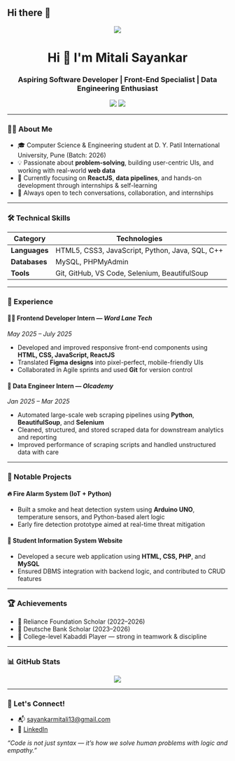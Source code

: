 ## Hi there 👋

<!--
**13mitali/13mitali** is a ✨ _special_ ✨ repository because its `README.md` (this file) appears on your GitHub profile.

Here are some ideas to get you started:

- 🔭 I’m currently working on ...
- 🌱 I’m currently learning ...
- 👯 I’m looking to collaborate on ...
- 🤔 I’m looking for help with ...
- 💬 Ask me about ...
- 📫 How to reach me: ...
- 😄 Pronouns: ...
- ⚡ Fun fact: ...
-->
<p align="center">
  <img src="https://img.shields.io/badge/HTML5-E34F26?style=flat-square&logo=html5&logoColor=white"/>
</p>

<h1 align="center">Hi 👋 I'm Mitali Sayankar</h1>
<h3 align="center">Aspiring Software Developer | Front-End Specialist | Data Engineering Enthusiast</h3>

<p align="center">
  <a href="mailto:sayankarmitali13@gmail.com"><img src="https://img.shields.io/badge/Email-sayankarmitali13@gmail.com-red?style=flat-square&logo=gmail"></a>
  <a href="https://linkedin.com/in/your-link"><img src="https://img.shields.io/badge/LinkedIn-Connect-blue?style=flat-square&logo=linkedin"></a>
</p>

---

### 👩‍💻 About Me

- 🎓 Computer Science & Engineering student at D. Y. Patil International University, Pune (Batch: 2026)
- 💡 Passionate about **problem-solving**, building user-centric UIs, and working with real-world **web data**
- 🚀 Currently focusing on **ReactJS**, **data pipelines**, and hands-on development through internships & self-learning
- 💬 Always open to tech conversations, collaboration, and internships

---

### 🛠 Technical Skills

| Category | Technologies |
|---------|--------------|
| **Languages** | HTML5, CSS3, JavaScript, Python, Java, SQL, C++ |
| **Databases** | MySQL, PHPMyAdmin |
| **Tools** | Git, GitHub, VS Code, Selenium, BeautifulSoup |

---

### 💼 Experience

#### 👩‍💻 Frontend Developer Intern — *Word Lane Tech*  
*May 2025 – July 2025*

- Developed and improved responsive front-end components using **HTML, CSS, JavaScript, ReactJS**
- Translated **Figma designs** into pixel-perfect, mobile-friendly UIs
- Collaborated in Agile sprints and used **Git** for version control

#### 🧪 Data Engineer Intern — *Olcademy*  
*Jan 2025 – Mar 2025*

- Automated large-scale web scraping pipelines using **Python**, **BeautifulSoup**, and **Selenium**
- Cleaned, structured, and stored scraped data for downstream analytics and reporting
- Improved performance of scraping scripts and handled unstructured data with care

---

### 📌 Notable Projects

#### 🔥 Fire Alarm System (IoT + Python)
- Built a smoke and heat detection system using **Arduino UNO**, temperature sensors, and Python-based alert logic
- Early fire detection prototype aimed at real-time threat mitigation

#### 🧾 Student Information System Website
- Developed a secure web application using **HTML, CSS, PHP**, and **MySQL**
- Ensured DBMS integration with backend logic, and contributed to CRUD features

---

### 🏆 Achievements

- 🥇 Reliance Foundation Scholar (2022–2026)
- 🥈 Deutsche Bank Scholar (2023–2026)
- 🏐 College-level Kabaddi Player — strong in teamwork & discipline

---

### 📊 GitHub Stats

<p align="center">
  <img src="https://github-readme-stats.vercel.app/api?username=13mitali&show_icons=true&theme=react" />
</p>

---

### 🤝 Let's Connect!

- 📬 sayankarmitali13@gmail.com
- 💼 [LinkedIn](www.linkedin.com/in/mitali-sayankar)


_“Code is not just syntax — it’s how we solve human problems with logic and empathy.”_  
